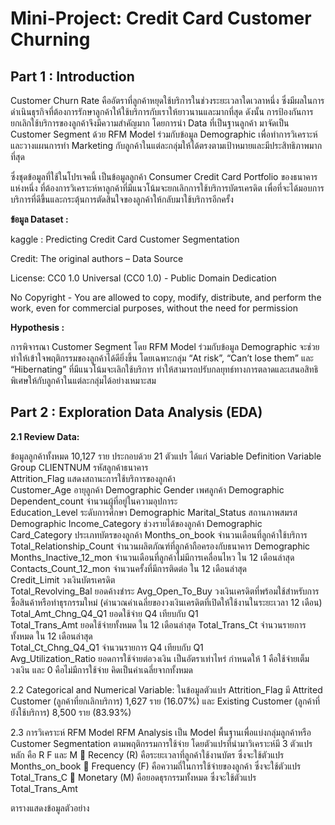 # **Mini-Project: Credit Card Customer Churning**

## **Part 1 : Introduction**

Customer Churn Rate คืออัตราที่ลูกค้าหยุดใช้บริการในช่วงระยะเวลาใดเวลาหนึ่ง ซึ่งมีผลในการดำเนินธุรกิจที่ต้องการรักษาลูกค้าให้ใช้บริการกับเราให้ยาวนานและมากที่สุด ดังนั้น การป้องกันการยกเลิกใช้บริการของลูกค้าจึงมีความสำคัญมาก โดยการนำ Data ที่เป็นฐานลูกค้า มาจัดเป็น Customer Segment ด้วย RFM Model ร่วมกับข้อมูล Demographic เพื่อทำการวิเคราะห์และวางแผนการทำ Marketing กับลูกค้าในแต่ละกลุ่มให้ได้ตรงตามเป้าหมายและมีประสิทธิภาพมากที่สุด

ซึ่งชุดข้อมูลที่ใช้ในโปรเจคนี้ เป็นข้อมูลลูกค้า Consumer Credit Card Portfolio ของธนาคารแห่งหนึ่ง ที่ต้องการวิเคราะห์หาลูกค้าที่มีแนวโน้มจะยกเลิกการใช้บริการบัตรเครดิต เพื่อที่จะได้มอบการบริการที่ดีขึ้นและกระตุ้นการตัดสินใจของลูกค้าให้กลับมาใช้บริการอีกครั้ง

**ข้อมูล Dataset :**

kaggle : Predicting Credit Card Customer Segmentation

Credit: The original authors – Data Source

License: CC0 1.0 Universal (CC0 1.0) - Public Domain Dedication

No Copyright - You are allowed to copy, modify, distribute, and perform the work, even for commercial purposes, without the need for permission

**Hypothesis :**

การพิจารณา Customer Segment โดย RFM Model ร่วมกับข้อมูล Demographic จะช่วยทำให้เข้าใจพฤติกรรมของลูกค้าได้ดียิ่งขึ้น โดยเฉพาะกลุ่ม “At risk”, “Can’t lose them” และ “Hibernating” ที่มีแนวโน้มจะเลิกใช้บริการ ทำให้สามารถปรับกลยุทธ์ทางการตลาดและเสนอสิทธิพิเศษให้กับลูกค้าในแต่ละกลุ่มได้อย่างเหมาะสม


## **Part 2 : Exploration Data Analysis (EDA)**

**2.1 Review Data:**

ข้อมูลลูกค้าทั้งหมด 10,127 ราย ประกอบด้วย 21 ตัวแปร ได้แก่
Variable	Definition	Variable Group
CLIENTNUM	รหัสลูกค้าธนาคาร	
Attrition_Flag	แสดงสถานะการใช้บริการของลูกค้า	
Customer_Age	อายุลูกค้า	Demographic
Gender	เพศลูกค้า	Demographic
Dependent_count	จำนวนผู้ที่อยู่ในความอุปการะ	
Education_Level	ระดับการศึกษา	Demographic
Marital_Status	สถานภาพสมรส	Demographic
Income_Category	ช่วงรายได้ของลูกค้า	Demographic
Card_Category	ประเภทบัตรของลูกค้า	
Months_on_book	จำนวนเดือนที่ลูกค้าใช้บริการ	
Total_Relationship_Count	จำนวนผลิตภัณฑ์ที่ลูกค้าถือครองกับธนาคาร	Demographic
Months_Inactive_12_mon	จำนวนเดือนที่ลูกค้าไม่มีการเคลื่อนไหว ใน 12 เดือนล่าสุด	
Contacts_Count_12_mon	จำนวนครั้งที่มีการติดต่อ ใน 12 เดือนล่าสุด	
Credit_Limit	วงเงินบัตรเครดิต	
Total_Revolving_Bal	ยอดค้างชำระ	
Avg_Open_To_Buy	วงเงินเครดิตที่พร้อมใช้สำหรับการซื้อสินค้าหรือทำธุรกรรมใหม่ (คำนวณค่าเฉลี่ยของวงเงินเครดิตที่เปิดให้ใช้งานในระยะเวลา 12 เดือน)	
Total_Amt_Chng_Q4_Q1	ยอดใช้จ่าย Q4 เทียบกับ Q1	
Total_Trans_Amt	ยอดใช้จ่ายทั้งหมด ใน 12 เดือนล่าสุด	
Total_Trans_Ct	จำนวนรายการทั้งหมด ใน 12 เดือนล่าสุด	
Total_Ct_Chng_Q4_Q1	จำนวนรายการ Q4 เทียบกับ Q1	
Avg_Utilization_Ratio	ยอดการใช้จ่ายต่อวงเงิน เป็นอัตราเท่าไหร่ 
กำหนดให้ 1 คือใช้จ่ายเต็มวงเงิน และ 0 คือไม่มีการใช้จ่าย คิดเป็นค่าเฉลี่ยจากทั้งหมด 	















2.2 Categorical and Numerical Variable:
ในข้อมูลตัวแปร Attrition_Flag มี Attrited Customer (ลูกค้าที่ยกเลิกบริการ) 1,627 ราย (16.07%) และ Existing Customer (ลูกค้าที่ยังใช้บริการ) 8,500 ราย (83.93%)




























2.3 การวิเคราะห์ RFM Model
	RFM Analysis เป็น Model พื้นฐานเพื่อแบ่งกลุ่มลูกค้าหรือ Customer Segmentation ตามพฤติกรรมการใช้จ่าย โดยตัวแปรที่นำมาวิเคราะห์มี 3 ตัวแปรหลัก คือ R F และ M
	Recency   (R) 	คือระยะเวลาที่ลูกค้าใช้งานบัตร ซึ่งจะใช้ตัวแปร Months_on_book 
	Frequency (F) 	คือความถี่ในการใช้จ่ายของลูกค้า ซึ่งจะใช้ตัวแปร Total_Trans_C
	Monetary  (M) 	คือยอดธุรกรรมทั้งหมด ซึ่งจะใช้ตัวแปร Total_Trans_Amt 

ตารางแสดงข้อมูลตัวอย่าง

